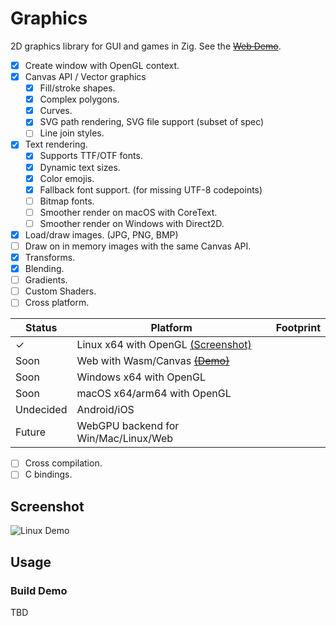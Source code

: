 # Graphics

2D graphics library for GUI and games in Zig. See the ~~[Web Demo](https://)~~.

- [x] Create window with OpenGL context.
- [x] Canvas API / Vector graphics
  - [x] Fill/stroke shapes.
  - [x] Complex polygons.
  - [x] Curves.
  - [x] SVG path rendering, SVG file support (subset of spec)
  - [ ] Line join styles.
- [x] Text rendering.
  - [x] Supports TTF/OTF fonts.
  - [x] Dynamic text sizes.
  - [x] Color emojis.
  - [x] Fallback font support. (for missing UTF-8 codepoints)
  - [ ] Bitmap fonts.
  - [ ] Smoother render on macOS with CoreText.
  - [ ] Smoother render on Windows with Direct2D.
- [x] Load/draw images. (JPG, PNG, BMP)
- [ ] Draw on in memory images with the same Canvas API.
- [x] Transforms.
- [x] Blending.
- [ ] Gradients.
- [ ] Custom Shaders.
- [ ] Cross platform.

| Status | Platform | Footprint |
| --- | --- | --- |
| ✓ | Linux x64 with OpenGL [(Screenshot)](https://raw.githubusercontent.com/fubark/site/master/graphics-demo-linux.png) | |
| Soon | Web with Wasm/Canvas ~~[(Demo)](https://)~~ | |
| Soon | Windows x64 with OpenGL | |
| Soon | macOS x64/arm64 with OpenGL | |
| Undecided | Android/iOS |
| Future | WebGPU backend for Win/Mac/Linux/Web |

- [ ] Cross compilation.
- [ ] C bindings.

## Screenshot
![Linux Demo](https://raw.githubusercontent.com/fubark/site/master/graphics-demo-linux.png)

## Usage

### Build Demo

TBD